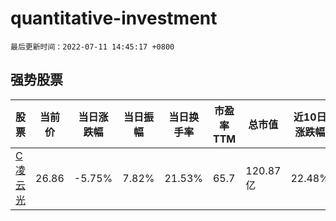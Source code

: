 # quantitative-investment

`最后更新时间：2022-07-11 14:45:17 +0800`

## 强势股票

|股票|当前价|当日涨跌幅|当日振幅|当日换手率|市盈率TTM|总市值|近10日涨跌幅|
|----|----|----|----|----|----|----|----|
|[C凌云光](https://xueqiu.com/S/SH688400)|26.86|-5.75%|7.82%|21.53%|65.7|120.87亿|22.48%|
